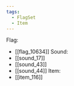 ```yaml
---
tags:
  - FlagSet
  - Item
---
```

Flag:
- [[flag_10634]]
Sound:
- [[sound_17]]
- [[sound_43]]
- [[sound_44]]
Item:
- [[item_116]]
